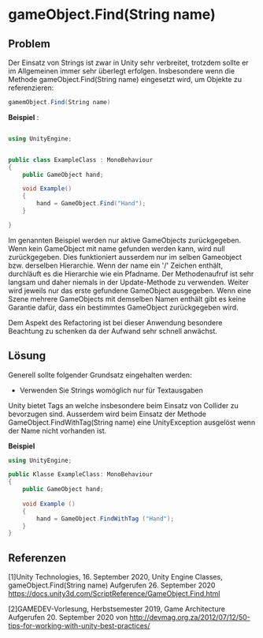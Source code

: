 # gameObject.Find(String name)

## Problem

Der Einsatz von Strings ist zwar in Unity sehr verbreitet, trotzdem sollte er im Allgemeinen immer sehr überlegt erfolgen.
Insbesondere wenn die Methode gameObject.Find(String name) eingesetzt wird, um Objekte zu referenzieren:

```csharp
gamemObject.Find(String name)
```

**Beispiel** :
```csharp

using UnityEngine;


public class ExampleClass : MonoBehaviour
{
    public GameObject hand;

    void Example()
    {
        hand = GameObject.Find("Hand");
    }

}
```

Im genannten Beispiel werden nur aktive GameObjects zurückgegeben. Wenn kein GameObject mit name gefunden werden kann, wird null zurückgegeben.
Dies funktioniert ausserdem nur im selben Gameobject bzw. derselben Hierarchie. Wenn der name ein '/' Zeichen enthält, durchläuft es die Hierarchie wie ein Pfadname.
Der Methodenaufruf ist sehr langsam und daher niemals in der Update-Methode zu verwenden.
Weiter wird jeweils nur das erste gefundene GameObject ausgegeben. Wenn eine Szene mehrere GameObjects mit demselben Namen enthält gibt es keine Garantie dafür, dass ein bestimmtes GameObject zurückgegeben wird.

Dem Aspekt des Refactoring ist bei dieser Anwendung  besondere Beachtung zu schenken da der Aufwand sehr schnell anwächst.  


## Lösung

Generell sollte folgender Grundsatz eingehalten werden:

* Verwenden Sie Strings womöglich nur für Textausgaben

Unity bietet Tags an welche insbesondere beim Einsatz von Collider zu bevorzugen sind. Ausserdem wird beim Einsatz der Methode GameObject.FindWithTag(String name) eine UnityException ausgelöst wenn der Name nicht vorhanden ist. 

**Beispiel**
```csharp
using UnityEngine;

public Klasse ExampleClass: MonoBehaviour
{
    public GameObject hand;
    
    void Example ()
    {
        hand = GameObject.FindWithTag ("Hand"); 
    }
}
```


## Referenzen

[1]Unity Technologies, 16. September 2020, Unity Engine Classes, gameObject.Find(String name)
Aufgerufen 26. September 2020 https://docs.unity3d.com/ScriptReference/GameObject.Find.html

[2]GAMEDEV-Vorlesung, Herbstsemester 2019, Game Architecture
Aufgerufen 20. September 2020 von http://devmag.org.za/2012/07/12/50-tips-for-working-with-unity-best-practices/


